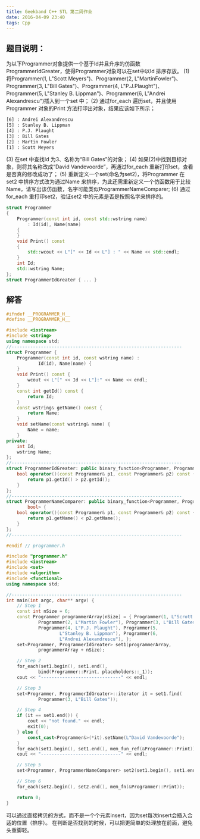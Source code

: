 ```yaml
---
title: Geekband C++ STL 第二周作业
date: 2016-04-09 23:40
tags: Cpp
---
```


## 题目说明：

为以下Programmer对象提供一个基于Id并且升序的仿函数ProgrammerIdGreater，使得Programmer对象可以在set中以Id 排序存放。
(1) 将Programmer(1, L"Scott Meyers")、Programmer(2, L"MartinFowler")、Programmer(3, L"Bill Gates")、Programmer(4, L"P.J.Plaught")、Programmer(5, L"Stanley B. Lippman")、Programmer(6, L"Andrei Alexandrescu")插入到一个set 中；
(2) 通过for_each 遍历set，并且使用Programmer 对象的Print 方法打印出对象，结果应该如下所示；
``` bash
[6] : Andrei Alexandrescu
[5] : Stanley B. Lippman
[4] : P.J. Plaught
[3] : Bill Gates
[2] : Martin Fowler
[1] : Scott Meyers
```
(3) 在set 中查找Id 为3、名称为“Bill Gates”的对象；
(4) 如果(2)中找到目标对象，则将其名称改成“David Vandevoorde”，再通过for_each 重新打印set，查看是否真的修改成功了；
(5) 重新定义一个set(命名为set2)，将Programmer 在set2 中排序方式改为通过Name 来排序，为此还需重新定义一个仿函数用于比较Name，请写出该仿函数，名字可能类似ProgrammerNameComparer;
(6) 通过for_each 重打印set2，验证set2 中的元素是否是按照名字来排序的。
``` cpp
struct Programmer
{
    Programmer(const int id, const std::wstring name)
        : Id(id), Name(name)
    {
    }
    void Print() const
    {
        std::wcout << L"[" << Id << L"] : " << Name << std::endl;
    }
    int Id;
    std::wstring Name;
};
struct ProgrammerIdGreater { ... }
```


<!--more-->

## 解答

``` cpp
#ifndef __PROGRAMMER_H__
#define __PROGRAMMER_H__

#include <iostream>
#include <string>
using namespace std;
//----------------------------------------------------------------
struct Programmer {
	Programmer(const int id, const wstring name) :
			Id(id), Name(name) {
	}
	void Print() const {
		wcout << L"[" << Id << L"]:" << Name << endl;
	}
	const int getId() const {
		return Id;
	}
	const wstring& getName() const {
		return Name;
	}
	void setName(const wstring& name) {
		Name = name;
	}
private:
	int Id;
	wstring Name;
};
//----------------------------------------------------------------
struct ProgrammerIdGreater: public binary_function<Programmer, Programmer, bool> {
	bool operator()(const Programmer& p1, const Programmer& p2) const {
		return p1.getId() > p2.getId();
	}
};
//----------------------------------------------------------------
struct ProgrammerNameComparer: public binary_function<Programmer, Programmer,
		bool> {
	bool operator()(const Programmer& p1, const Programmer& p2) const {
		return p1.getName() < p2.getName();
	}
};
//----------------------------------------------------------------

#endif // programmer.h
```

``` cpp
#include "programmer.h" 
#include <iostream>
#include <set>
#include <algorithm>
#include <functional>
using namespace std;

//----------------------------------------------------------------
int main(int argc, char** argv) {
	// Step 1
	const int nSize = 6;
	const Programmer programmerArray[nSize] = { Programmer(1, L"Scrott Meyers"),
			Programmer(2, L"Martin Fowler"), Programmer(3, L"Bill Gates"),
			Programmer(4, L"P.J. Plaught"), Programmer(5,
					L"Stanley B. Lippman"), Programmer(6,
					L"Andrei Alexandrescu"), };
	set<Programmer, ProgrammerIdGreater> set1(programmerArray,
			programmerArray + nSize);

	// Step 2
	for_each(set1.begin(), set1.end(),
			bind(Programmer::Print, placeholders::_1));
	cout << "------------------------------" << endl;

	// Step 3
	set<Programmer, ProgrammerIdGreater>::iterator it = set1.find(
			Programmer(3, L"Bill Gates"));

	// Step 4
	if (it == set1.end()) {
		cout << "not found." << endl;
		exit(0);
	} else {
		const_cast<Programmer&>(*it).setName(L"David Vandevoorde");
	}
	for_each(set1.begin(), set1.end(), mem_fun_ref(&Programmer::Print));
	cout << "------------------------------" << endl;

	// Step 5
	set<Programmer, ProgrammerNameComparer> set2(set1.begin(), set1.end());

	// Step 6
	for_each(set2.begin(), set2.end(), mem_fn(&Programmer::Print));

	return 0;
}
```

可以通过直接拷贝的方式，而不是一个个元素insert，因为set每次insert会插入合适的位置（排序）。
在判断是否找到的时候，可以把更简单的处理放在前面，避免头重脚轻。